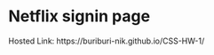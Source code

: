 <h1>
  Netflix signin page
  
</h1> 
  <p>
  Hosted Link: https://buriburi-nik.github.io/CSS-HW-1/

</p>
